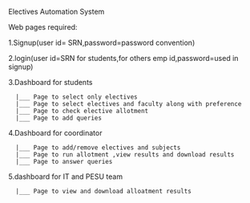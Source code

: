 Electives Automation System


Web pages required:


1.Signup(user id= SRN,password=password convention)

2.login(user id=SRN for students,for others emp id,password=used in signup)


3.Dashboard for students

      |___ Page to select only electives 
      |___ Page to select electives and faculty along with preference 
      |___ Page to check elective allotment
      |___ Page to add queries 
  
  
4.Dashboard for coordinator 

      |___ Page to add/remove electives and subjects
      |___ Page to run allotment ,view results and download results
      |___ Page to answer queries 
  
5.dashboard for IT and PESU team

      |___ Page to view and download alloatment results

